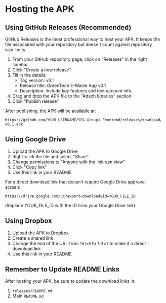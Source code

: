 # Hosting the APK

## Using GitHub Releases (Recommended)

GitHub Releases is the most professional way to host your APK. It keeps the file associated with your repository but doesn't count against repository size limits.

1. From your GitHub repository page, click on "Releases" in the right sidebar
2. Click "Create a new release"
3. Fill in the details:
   - Tag version: v0.1
   - Release title: GreenTech E-Waste App v0.1
   - Description: Include key features and test account info
4. Drag and drop the APK file to the "Attach binaries" section
5. Click "Publish release"

After publishing, the APK will be available at:
```
https://github.com/YOUR_USERNAME/SEG_Group1_Frontend/releases/download/v0.1/GreenTech-v0.1.apk
```

## Using Google Drive

1. Upload the APK to Google Drive
2. Right-click the file and select "Share"
3. Change permissions to "Anyone with the link can view"
4. Click "Copy link"
5. Use this link in your README

For a direct download link that doesn't require Google Drive approval screen:
```
https://drive.google.com/uc?export=download&id=YOUR_FILE_ID
```
(Replace YOUR_FILE_ID with the ID from your Google Drive link)

## Using Dropbox

1. Upload the APK to Dropbox
2. Create a shared link
3. Change the end of the URL from `?dl=0` to `?dl=1` to make it a direct download link
4. Use this link in your README

## Remember to Update README Links

After hosting your APK, be sure to update the download links in:
1. `releases/README.md`
2. Main `README.md` 